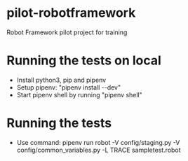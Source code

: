 # pilot-robotframework
Robot Framework pilot project for training

# Running the tests on local
- Install python3, pip and pipenv
- Setup pipenv: "pipenv install --dev"
- Start pipenv shell by running "pipenv shell"

# Running the tests
- Use command: pipenv run robot -V config/staging.py -V config/common_variables.py -L TRACE sampletest.robot